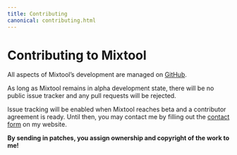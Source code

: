 ```yaml
---
title: Contributing
canonical: contributing.html
---
```


Contributing to Mixtool
========================

All aspects of Mixtool’s development are managed on [GitHub][0].

As long as Mixtool remains in alpha development state, there will be no
public issue tracker and any pull requests will be rejected.

Issue tracking will be enabled when Mixtool reaches beta and a
contributor agreement is ready. Until then, you may contact me by
filling out the [contact form][1] on my website.

**By sending in patches, you assign ownership and copyright of the work
to me!**

[0]: https://github.com/Bachsau/Mixtool
[1]: http://www.bachsau.com/contact/
